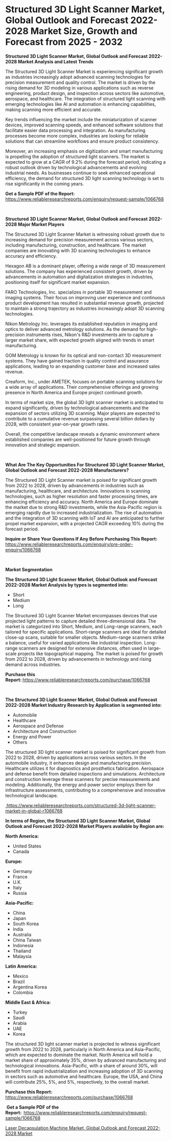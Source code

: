 <p><h1>Structured 3D Light Scanner Market, Global Outlook and Forecast 2022-2028 Market Size, Growth and Forecast from 2025 - 2032</h1></p><p><strong>Structured 3D Light Scanner Market, Global Outlook and Forecast 2022-2028 Market Analysis and Latest Trends</strong></p>
<p><p>The Structured 3D Light Scanner Market is experiencing significant growth as industries increasingly adopt advanced scanning technologies for precision measurement and quality control. The market is driven by the rising demand for 3D modeling in various applications such as reverse engineering, product design, and inspection across sectors like automotive, aerospace, and healthcare. The integration of structured light scanning with emerging technologies like AI and automation is enhancing capabilities, making scanning more efficient and accurate.</p><p>Key trends influencing the market include the miniaturization of scanner devices, improved scanning speeds, and enhanced software solutions that facilitate easier data processing and integration. As manufacturing processes become more complex, industries are looking for reliable solutions that can streamline workflows and ensure product consistency.</p><p>Moreover, an increasing emphasis on digitization and smart manufacturing is propelling the adoption of structured light scanners. The market is expected to grow at a CAGR of 9.2% during the forecast period, indicating a robust outlook driven by technological advancements and evolving industrial needs. As businesses continue to seek enhanced operational efficiency, the demand for structured 3D light scanning technology is set to rise significantly in the coming years.</p></p>
<p><strong>Get a Sample PDF of the Report:&nbsp;</strong> <a href="https://www.reliableresearchreports.com/enquiry/request-sample/1066768?utm_campaign=2290&utm_medium=2&utm_source=Github&utm_content=ia&utm_term=21032025&utm_id=structured-3d-light-scanner-market-global-outlook-and-forecast-2022-2028">https://www.reliableresearchreports.com/enquiry/request-sample/1066768</a></p>
<p>&nbsp;</p>
<p><strong>Structured 3D Light Scanner Market, Global Outlook and Forecast 2022-2028 Major Market Players</strong></p>
<p><p>The Structured 3D Light Scanner Market is witnessing robust growth due to increasing demand for precision measurement across various sectors, including manufacturing, construction, and healthcare. The market companies are innovating with 3D scanning technologies to enhance accuracy and efficiency.</p><p>Hexagon AB is a dominant player, offering a wide range of 3D measurement solutions. The company has experienced consistent growth, driven by advancements in automation and digitalization strategies in industries, positioning itself for significant market expansion.</p><p>FARO Technologies, Inc. specializes in portable 3D measurement and imaging systems. Their focus on improving user experience and continuous product development has resulted in substantial revenue growth, projected to maintain a strong trajectory as industries increasingly adopt 3D scanning technologies.</p><p>Nikon Metrology Inc. leverages its established reputation in imaging and optics to deliver advanced metrology solutions. As the demand for high-precision instruments rises, Nikon's R&D investments aim to capture a larger market share, with expected growth aligned with trends in smart manufacturing.</p><p>GOM Metrology is known for its optical and non-contact 3D measurement systems. They have gained traction in quality control and assurance applications, leading to an expanding customer base and increased sales revenue.</p><p>Creaform, Inc., under AMETEK, focuses on portable scanning solutions for a wide array of applications. Their comprehensive offerings and growing presence in North America and Europe project continued growth.</p><p>In terms of market size, the global 3D light scanner market is anticipated to expand significantly, driven by technological advancements and the expansion of sectors utilizing 3D scanning. Major players are expected to contribute to a cumulative revenue surpassing several billion dollars by 2028, with consistent year-on-year growth rates. </p><p>Overall, the competitive landscape reveals a dynamic environment where established companies are well-positioned for future growth through innovation and strategic expansion.</p></p>
<p>&nbsp;</p>
<p><strong>What Are The Key Opportunities For Structured 3D Light Scanner Market, Global Outlook and Forecast 2022-2028 Manufacturers?</strong></p>
<p><p>The Structured 3D Light Scanner market is poised for significant growth from 2022 to 2028, driven by advancements in industries such as manufacturing, healthcare, and architecture. Innovations in scanning technologies, such as higher resolution and faster processing times, are enhancing efficiency and accuracy. North America and Europe dominate the market due to strong R&D investments, while the Asia-Pacific region is emerging rapidly due to increased industrialization. The rise of automation and the integration of 3D scanning with IoT and AI are anticipated to further propel market expansion, with a projected CAGR exceeding 10% during the forecast period.</p></p>
<p><strong>Inquire or Share Your Questions If Any Before Purchasing This Report:</strong> <a href="https://www.reliableresearchreports.com/enquiry/pre-order-enquiry/1066768?utm_campaign=2290&utm_medium=2&utm_source=Github&utm_content=ia&utm_term=21032025&utm_id=structured-3d-light-scanner-market-global-outlook-and-forecast-2022-2028">https://www.reliableresearchreports.com/enquiry/pre-order-enquiry/1066768</a></p>
<p>&nbsp;</p>
<p><strong>Market Segmentation</strong></p>
<p><strong>The Structured 3D Light Scanner Market, Global Outlook and Forecast 2022-2028 Market Analysis by types is segmented into:</strong></p>
<p><ul><li>Short</li><li>Medium</li><li>Long</li></ul></p>
<p><p>The Structured 3D Light Scanner Market encompasses devices that use projected light patterns to capture detailed three-dimensional data. The market is categorized into Short, Medium, and Long-range scanners, each tailored for specific applications. Short-range scanners are ideal for detailed close-up scans, suitable for smaller objects. Medium-range scanners strike a balance, useful for varied applications like industrial inspection. Long-range scanners are designed for extensive distances, often used in large-scale projects like topographical mapping. The market is poised for growth from 2022 to 2028, driven by advancements in technology and rising demand across industries.</p></p>
<p><strong>Purchase this Report:&nbsp;</strong><a href="https://www.reliableresearchreports.com/purchase/1066768?utm_campaign=2290&utm_medium=2&utm_source=Github&utm_content=ia&utm_term=21032025&utm_id=structured-3d-light-scanner-market-global-outlook-and-forecast-2022-2028">https://www.reliableresearchreports.com/purchase/1066768</a></p>
<p>&nbsp;</p>
<p><strong>The Structured 3D Light Scanner Market, Global Outlook and Forecast 2022-2028 Market Industry Research by Application is segmented into:</strong></p>
<p><ul><li>Automobile</li><li>Healthcare</li><li>Aerospace and Defense</li><li>Architecture and Construction</li><li>Energy and Power</li><li>Others</li></ul></p>
<p><p>The structured 3D light scanner market is poised for significant growth from 2022 to 2028, driven by applications across various sectors. In the automobile industry, it enhances design and manufacturing precision. Healthcare utilizes it for diagnostics and prosthetics fabrication. Aerospace and defense benefit from detailed inspections and simulations. Architecture and construction leverage these scanners for precise measurements and modeling. Additionally, the energy and power sector employs them for infrastructure assessments, contributing to a comprehensive and innovative technological landscape.</p></p>
<p><a href="https://www.reliableresearchreports.com/structured-3d-light-scanner-market-in-global-r1066768?utm_campaign=2290&utm_medium=2&utm_source=Github&utm_content=ia&utm_term=21032025&utm_id=structured-3d-light-scanner-market-global-outlook-and-forecast-2022-2028">&nbsp;https://www.reliableresearchreports.com/structured-3d-light-scanner-market-in-global-r1066768</a></p>
<p><strong>In terms of Region, the Structured 3D Light Scanner Market, Global Outlook and Forecast 2022-2028 Market Players available by Region are:</strong></p>
<p>
    <p> <strong> North America: </strong>
        <ul>
            <li>United States</li>
            <li>Canada</li>
        </ul>
        </p> 
    <p> <strong> Europe: </strong>
        <ul>
            <li>Germany</li>
            <li>France</li>
            <li>U.K.</li>
            <li>Italy</li>
            <li>Russia</li>
        </ul>
        </p> 
    <p> <strong> Asia-Pacific: </strong>
        <ul>
            <li>China</li>
            <li>Japan</li>
            <li>South Korea</li>
            <li>India</li>
            <li>Australia</li>
            <li>China Taiwan</li>
            <li>Indonesia</li>
            <li>Thailand</li>
            <li>Malaysia</li>
        </ul>
        </p> 
    <p> <strong> Latin America: </strong>
        <ul>
            <li>Mexico</li>
            <li>Brazil</li>
            <li>Argentina Korea</li>
            <li>Colombia</li>
        </ul>
        </p> 
    <p> <strong> Middle East & Africa: </strong>
        <ul>
            <li>Turkey</li>
            <li>Saudi</li>
            <li>Arabia</li>
            <li>UAE</li>
            <li>Korea</li>
        </ul>
    </p>
    </p>
<p><p>The structured 3D light scanner market is projected to witness significant growth from 2022 to 2028, particularly in North America and Asia-Pacific, which are expected to dominate the market. North America will hold a market share of approximately 35%, driven by advanced manufacturing and technological innovations. Asia-Pacific, with a share of around 30%, will benefit from rapid industrialization and increasing adoption of 3D scanning in sectors such as automotive and healthcare. Europe, the USA, and China will contribute 25%, 5%, and 5%, respectively, to the overall market.</p></p>
<p><strong>Purchase this Report: </strong><a href="https://www.reliableresearchreports.com/purchase/1066768?utm_campaign=2290&utm_medium=2&utm_source=Github&utm_content=ia&utm_term=21032025&utm_id=structured-3d-light-scanner-market-global-outlook-and-forecast-2022-2028">https://www.reliableresearchreports.com/purchase/1066768</a></p>
<p>&nbsp;<strong>Get a Sample PDF of the Report:&nbsp;&nbsp;</strong><a href="https://www.reliableresearchreports.com/enquiry/request-sample/1066768?utm_campaign=2290&utm_medium=2&utm_source=Github&utm_content=ia&utm_term=21032025&utm_id=structured-3d-light-scanner-market-global-outlook-and-forecast-2022-2028">https://www.reliableresearchreports.com/enquiry/request-sample/1066768</a></p>
<p><strong></strong></p>
<p><p><a href="https://github.com/mohmodsiason/Market-Research-Report-List-1/blob/main/laser-decapsulation-machine-market-global-outlook-and-forecast-2022-2028-market.md?utm_campaign=2290&utm_medium=2&utm_source=Github&utm_content=ia&utm_term=21032025&utm_id=structured-3d-light-scanner-market-global-outlook-and-forecast-2022-2028">Laser Decapsulation Machine Market, Global Outlook and Forecast 2022-2028 Market</a></p></p>